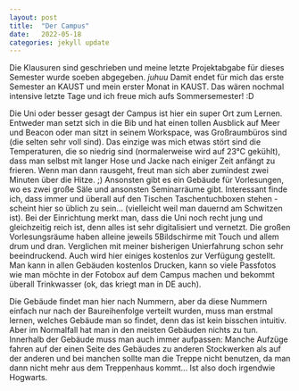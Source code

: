 ```yaml
---
layout: post
title:  "Der Campus"
date:   2022-05-18
categories: jekyll update
---
```


Die Klausuren sind geschrieben und meine letzte Projektabgabe für dieses Semester wurde soeben abgegeben. *juhuu*
Damit endet für mich das erste Semester an KAUST und mein erster Monat in KAUST.
Das wären nochmal intensive letzte Tage und ich freue mich aufs Sommersemester! :D

Die Uni oder besser gesagt der Campus ist hier ein super Ort zum Lernen. Entweder man setzt sich in die Bib und hat einen tollen Ausblick auf Meer und Beacon oder man sitzt in seinem Workspace, was Großraumbüros sind (die selten sehr voll sind). Das einzige was mich etwas stört sind die Temperaturen, die so niedrig sind (normalerweise wird auf 23°C gekühlt), dass man selbst mit langer Hose und Jacke nach einiger Zeit anfängt zu frieren. Wenn man dann rausgeht, freut man sich aber zumindest zwei Minuten über die Hitze. ;)
Ansonsten gibt es ein Gebäude für Vorlesungen, wo es zwei große Säle und ansonsten Seminarräume gibt. Interessant finde ich, dass immer und überall auf den Tischen Taschentuchboxen stehen - scheint hier so üblich zu sein... (vielleicht weil man dauernd am Schwitzen ist). Bei der Einrichtung merkt man, dass die Uni noch recht jung und gleichzeitig reich ist, denn alles ist sehr digitalisiert und vernetzt. Die großen Vorlesungsräume haben alleine jeweils 5Bildschirme mit Touch und allem drum und dran. Verglichen mit meiner bisherigen Unierfahrung schon sehr beeindruckend.
Auch wird hier einiges kostenlos zur Verfügung gestellt. Man kann in allen Gebäuden kostenlos Drucken, kann so viele Passfotos wie man möchte in der Fotobox auf dem Campus machen und bekommt überall Trinkwasser (ok, das kriegt man in DE auch).

Die Gebäude findet man hier nach Nummern, aber da diese Nummern einfach nur nach der Baureihenfolge verteilt wurden, muss man erstmal lernen, welches Gebäude man so findet, denn das ist kein bisschen intuitiv. Aber im Normalfall hat man in den meisten Gebäuden nichts zu tun.
Innerhalb der Gebäude muss man auch immer aufpassen: Manche Aufzüge fahren auf der einen Seite des Gebäudes zu anderen Stockwerken als auf der anderen und bei manchen sollte man die Treppe nicht benutzen, da man dann nicht mehr aus dem Treppenhaus kommt... Ist also doch irgendwie Hogwarts.

